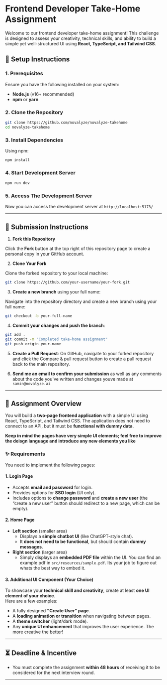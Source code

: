 # Frontend Developer Take-Home Assignment

Welcome to our frontend developer take-home assignment! This challenge is designed to assess your creativity, technical skills, and ability to build a simple yet well-structured UI using **React, TypeScript, and Tailwind CSS**.

## 🚀 Setup Instructions

### **1. Prerequisites**

Ensure you have the following installed on your system:

- **Node.js** (v16+ recommended)
- **npm** or **yarn**

### **2. Clone the Repository**

```sh
git clone https://github.com/novalyze/novalyze-takehome
cd novalyze-takehome
```

### **3. Install Dependencies**

Using npm:

```sh
npm install
```

### **4. Start Development Server**

```sh
npm run dev
```

### **5. Access The Development Server**

Now you can access the development server at `http://localhost:5173/`

---

## 📩 Submission Instructions

1. **Fork this Repository**

Click the **Fork** button at the top right of this repository page to create a personal copy in your GitHub account.

2. **Clone Your Fork**

Clone the forked repository to your local machine:

```sh
git clone https://github.com/your-username/your-fork.git
```

3. **Create a new branch** using your full name:

Navigate into the repository directory and create a new branch using your full name:

```sh
git checkout -b your-full-name
```

4. **Commit your changes and push the branch**:

```sh
git add .
git commit -m "Completed take-home assignment"
git push origin your-name
```

5. **Create a Pull Request**:
   On GitHub, navigate to your forked repository and click the Compare & pull request button to create a pull request back to the main repository.

6. **Send me an email to confirm your submission** as well as any comments about the code you've written and changes youve made at
   `samin@novalyze.ai`

---

## 📌 Assignment Overview

You will build a **two-page frontend application** with a simple UI using React, TypeScript, and Tailwind CSS. The application does not need to connect to an API, but it must be **functional with dummy data**.

**Keep in mind the pages have very simple UI elements; feel free to improve the deisgn language and introduce any new elements you like**

### ✨ Requirements

You need to implement the following pages:

#### **1. Login Page**

- Accepts **email and password** for login.
- Provides options for **SSO login** (UI only).
- Includes options to **change password** and **create a new user** (the “create a new user” button should redirect to a new page, which can be empty).

#### **2. Home Page**

- **Left section** (smaller area)
  - Displays a **simple chatbot UI** (like ChatGPT-style chat).
  - It **does not need to be functional**, but should contain **dummy messages**.
- **Right section** (larger area)
  - Simply displays an **embedded PDF file** within the UI. You can find an example pdf in `src/resources/sample.pdf`. Its your job to figure out whats the best way to embed it.

#### **3. Additional UI Component (Your Choice)**

To showcase your **technical skill and creativity**, create at least **one UI element of your choice**.  
Here are a few examples:

- A fully designed **"Create User" page**.
- A **loading animation or transition** when navigating between pages.
- A **theme switcher** (light/dark mode).
- Any **unique UI enhancement** that improves the user experience. The more creative the better!

---

## ⏳ Deadline & Incentive

- You must complete the assignment **within 48 hours** of receiving it to be considered for the next interview round.

---
